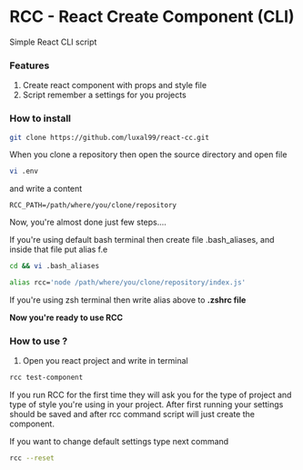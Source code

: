 # RCC - React Create Component (CLI)

Simple React CLI script

### Features

1. Create react component with props and style file
2. Script remember a settings for you projects

### How to install

````bash
git clone https://github.com/luxal99/react-cc.git
````
When you clone a repository then open the source directory and open file

````bash
vi .env
````
and write a content

````env
RCC_PATH=/path/where/you/clone/repository
````
Now, you're almost done just few steps....

If you're using default bash terminal then create file .bash_aliases,
and inside that file put alias f.e

````bash
cd && vi .bash_aliases
````

````bash
alias rcc='node /path/where/you/clone/repository/index.js'
````

If you're using zsh terminal then write alias above to **.zshrc file**

**Now you're ready to use RCC**

### How to use ?

1. Open you react project and write in terminal

````bash
rcc test-component
````

If you run RCC for the first time they will ask you for the type of project and type of style you're using in your project. After first running your settings should be saved and after rcc command script will just create the component.

If you want to change default settings type next command 

````bash 
rcc --reset
````